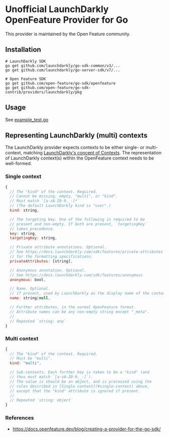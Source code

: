 # Unofficial LaunchDarkly OpenFeature Provider for Go

This provider is maintained by the Open Feature community.

## Installation

```
# LaunchDarkly SDK
go get github.com/launchdarkly/go-sdk-common/v3/...
go get github.com/launchdarkly/go-server-sdk/v7/...

# Open Feature SDK
go get github.com/open-feature/go-sdk/openfeature
go get github.com/open-feature/go-sdk-contrib/providers/launchdarkly/pkg
```

## Usage
See [example_test.go](./example_test.go)

## Representing LaunchDarkly (multi) contexts

The LaunchDarkly provider expects contexts to be either single- or
multi-context, matching [LaunchDarkly's concept of Contexts](https://docs.launchdarkly.com/guides/flags/intro-contexts).
The representation of LaunchDarkly context(s) within the OpenFeature
context needs to be well-formed.

### Single context

```javascript
{
  // The "kind" of the context. Required.
  // Cannot be missing, empty, "multi", or "kind".
  // Must match `[a-zA-Z0-9._-]*`
  // (The default LaunchDarkly kind is "user".)
  kind: string,

  // The targeting key. One of the following is required to be
  // present and non-empty. If both are present, `targetingKey`
  // takes precedence.
  key: string,
  targetingKey: string,

  // Private attribute annotations. Optional.
  // See https://docs.launchdarkly.com/sdk/features/private-attributes
  // for the formatting specifications.
  privateAttributes: [string],

  // Anonymous annotation. Optional.
  // See https://docs.launchdarkly.com/sdk/features/anonymous
  anonymous: bool,

  // Name. Optional.
  // If present, used by LaunchDarkly as the display name of the context.
  name: string|null,

  // Further attributes, in the normal OpenFeature format.
  // Attribute names can be any non-empty string except "_meta".
  //
  // Repeated `string: any`
}
```

### Multi context

```javascript
{
  // The "kind" of the context. Required.
  // Must be "multi".
  kind: "multi",

  // Sub-contexts. Each further key is taken to be a "kind" (and
  // thus must match `[a-zA-Z0-9._-]`).
  // The value is should be an object, and is processed using the
  // rules described in [Single context](#single-context) above,
  // except that the "kind" attribute is ignored if present.
  //
  // Repeated `string: object`
}
```

### References
* https://docs.openfeature.dev/blog/creating-a-provider-for-the-go-sdk/

